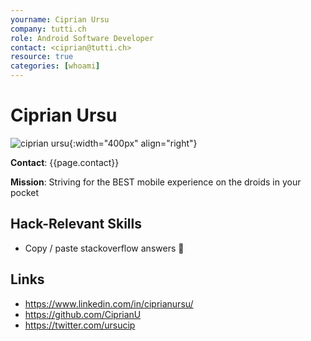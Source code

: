 ```yaml
---
yourname: Ciprian Ursu
company: tutti.ch
role: Android Software Developer
contact: <ciprian@tutti.ch>
resource: true
categories: [whoami]
---
```


Ciprian Ursu
============

![ciprian ursu](/tamedia-hackdays/whoami/pics/ciprianursu.png "Ciprian Ursu"){:width="400px" align="right"}

**Contact**: {{page.contact}}

**Mission**: Striving for the BEST mobile experience on the droids in your pocket

Hack-Relevant Skills
--------------------

- Copy / paste stackoverflow answers :grimacing:

Links
-----
- <https://www.linkedin.com/in/ciprianursu/>
- <https://github.com/CiprianU>
- <https://twitter.com/ursucip>
